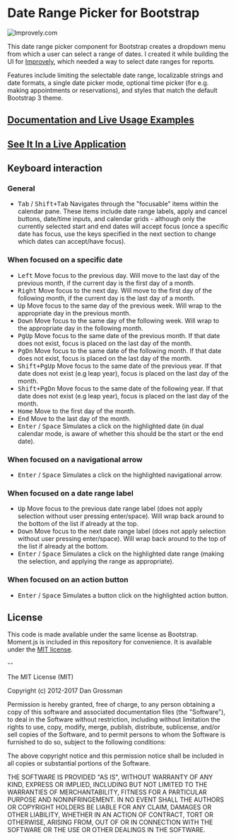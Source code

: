 # Date Range Picker for Bootstrap

![Improvely.com](http://i.imgur.com/LbAMf3D.png)

This date range picker component for Bootstrap creates a dropdown menu from which a user can
select a range of dates. I created it while building the UI for [Improvely](http://www.improvely.com), 
which needed a way to select date ranges for reports.

Features include limiting the selectable date range, localizable strings and date formats,
a single date picker mode, optional time picker (for e.g. making appointments or reservations),
and styles that match the default Bootstrap 3 theme.

## [Documentation and Live Usage Examples](http://www.daterangepicker.com)

## [See It In a Live Application](https://awio.iljmp.com/5/drpdemogh)

## Keyboard interaction
### General
* <kbd>Tab</kbd> / <kbd>Shift+Tab</kbd> Navigates through the "focusable" items within the calendar pane. These items include date range labels, apply and cancel buttons, date/time inputs, and calendar grids - although only the currently selected start and end dates will accept focus (once a specific date has focus, use the keys specified in the next section to change which dates can accept/have focus).

### When focused on a specific date
* <kbd>Left</kbd> Move focus to the previous day. Will move to the last day of the previous month, if the current day is the first day of a month.
* <kbd>Right</kbd> Move focus to the next day. Will move to the first day of the following month, if the current day is the last day of a month.
* <kbd>Up</kbd> Move focus to the same day of the previous week. Will wrap to the appropriate day in the previous month.
* <kbd>Down</kbd> Move focus to the same day of the following week. Will wrap to the appropriate day in the following month.
* <kbd>PgUp</kbd> Move focus to the same date of the previous month. If that date does not exist, focus is placed on the last day of the month.
* <kbd>PgDn</kbd> Move focus to the same date of the following month. If that date does not exist, focus is placed on the last day of the month.
* <kbd>Shift+PgUp</kbd> Move focus to the same date of the previous year. If that date does not exist (e.g leap year), focus is placed on the last day of the month.
* <kbd>Shift+PgDn</kbd> Move focus to the same date of the following year. If that date does not exist (e.g leap year), focus is placed on the last day of the month.
* <kbd>Home</kbd> Move to the first day of the month.
* <kbd>End</kbd> Move to the last day of the month.
* <kbd>Enter</kbd> / <kbd>Space</kbd> Simulates a click on the highlighted date (in dual calendar mode, is aware of whether this should be the start or the end date).

### When focused on a navigational arrow
* <kbd>Enter</kbd> / <kbd>Space</kbd> Simulates a click on the highlighted navigational arrow.

### When focused on a date range label
* <kbd>Up</kbd> Move focus to the previous date range label (does not apply selection without user pressing enter/space). Will wrap back around to the bottom of the list if already at the top.
* <kbd>Down</kbd> Move focus to the next date range label (does not apply selection without user pressing enter/space). Will wrap back around to the top of the list if already at the bottom.
* <kbd>Enter</kbd> / <kbd>Space</kbd> Simulates a click on the highlighted date range (making the selection, and applying the range as appropriate).

### When focused on an action button
* <kbd>Enter</kbd> / <kbd>Space</kbd> Simulates a button click on the highlighted action button.

## License

This code is made available under the same license as Bootstrap. Moment.js is included in this repository
for convenience. It is available under the [MIT license](http://www.opensource.org/licenses/mit-license.php).

--

The MIT License (MIT)

Copyright (c) 2012-2017 Dan Grossman

Permission is hereby granted, free of charge, to any person obtaining a copy
of this software and associated documentation files (the "Software"), to deal
in the Software without restriction, including without limitation the rights
to use, copy, modify, merge, publish, distribute, sublicense, and/or sell
copies of the Software, and to permit persons to whom the Software is
furnished to do so, subject to the following conditions:

The above copyright notice and this permission notice shall be included in
all copies or substantial portions of the Software.

THE SOFTWARE IS PROVIDED "AS IS", WITHOUT WARRANTY OF ANY KIND, EXPRESS OR
IMPLIED, INCLUDING BUT NOT LIMITED TO THE WARRANTIES OF MERCHANTABILITY,
FITNESS FOR A PARTICULAR PURPOSE AND NONINFRINGEMENT. IN NO EVENT SHALL THE
AUTHORS OR COPYRIGHT HOLDERS BE LIABLE FOR ANY CLAIM, DAMAGES OR OTHER
LIABILITY, WHETHER IN AN ACTION OF CONTRACT, TORT OR OTHERWISE, ARISING FROM,
OUT OF OR IN CONNECTION WITH THE SOFTWARE OR THE USE OR OTHER DEALINGS IN
THE SOFTWARE.
